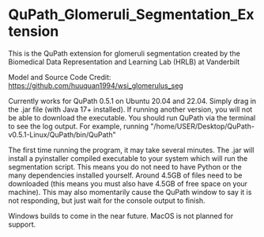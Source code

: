 # QuPath_Glomeruli_Segmentation_Extension
This is the QuPath extension for glomeruli segmentation created by the Biomedical Data Representation and Learning Lab (HRLB) at Vanderbilt

Model and Source Code Credit: https://github.com/huuquan1994/wsi_glomerulus_seg

Currently works for QuPath 0.5.1 on Ubuntu 20.04 and 22.04. Simply drag in the .jar file (with Java 17+ installed). If running another version, you will not be able to download the executable. You should run QuPath via the terminal to see the log output. For example, running "/home/USER/Desktop/QuPath-v0.5.1-Linux/QuPath/bin/QuPath"

The first time running the program, it may take several minutes. The .jar will install a pyinstaller compiled executable to your system which will run the segmentation script. This means you do not need to have Python or the many dependencies installed yourself. Around 4.5GB of files need to be downloaded (this means you must also have 4.5GB of free space on your machine). This may also momentarily cause the QuPath window to say it is not responding, but just wait for the console output to finish.

Windows builds to come in the near future. MacOS is not planned for support.
